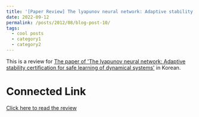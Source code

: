 ```yaml
---
title: '[Paper Review] The lyapunov neural network: Adaptive stability certification for safe learning of dynamical systems'
date: 2022-09-12
permalink: /posts/2012/08/blog-post-10/
tags:
  - cool posts
  - category1
  - category2
---
```


This is a review for [The paper of 'The lyapunov neural network: Adaptive stability certification for safe learning of dynamical systems'](http://proceedings.mlr.press/v87/richards18a/richards18a.pdf) in Korean.

Connected Link
======

[Click here to read the review](https://blog.naver.com/ehddbs1213/222872755089)
